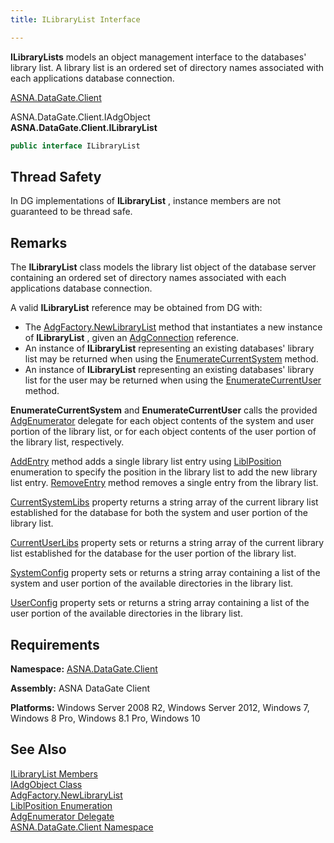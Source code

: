 ```yaml
---
title: ILibraryList Interface

---
```


**ILibraryLists** models an object management interface to the databases' library list. A library list is an ordered set of directory names associated with each applications database connection.

[ASNA.DataGate.Client](datagate-client-namespace.html) 

ASNA.DataGate.Client.IAdgObject<br /> **ASNA.DataGate.Client.<span>ILibraryList</span>** 
```cs
public interface ILibraryList
```

## Thread Safety

In DG implementations of **ILibraryList** , instance members are not guaranteed to be thread safe.
## Remarks

The **ILibraryList** class models the library list object of the database server containing an ordered set of directory names associated with each applications database connection.

A valid **ILibraryList** reference may be obtained from DG with:

- The [AdgFactory.NewLibraryList](adg-factory-class-new-library-list-method.html)
					method that instantiates a new instance of **ILibraryList** , given 
					an [AdgConnection](adg-connection-class.html)
				reference.
- An instance of **ILibraryList** representing an existing databases' library list may be returned when using the [ EnumerateCurrentSystem](ilibrary-list-class-enumerate-current-system-method.html) method.
- An instance of **ILibraryList** representing an existing databases' library list for the user may be returned when using the [EnumerateCurrentUser](ilibrary-list-class-enumerate-current-user-method.html) method.

**EnumerateCurrentSystem** and **EnumerateCurrentUser** calls the provided [AdgEnumerator](adg-enumerator-delegate.html) delegate for each object contents of the system and user portion of the library list, or for each object contents of the user portion of the library list, respectively.

[AddEntry](ilibrary-list-class-add-entry-method.html) method adds a single library list entry using [LiblPosition](libl-position-enumeration.html) enumeration to specify the position in the library list to add the new library list entry. [ RemoveEntry](ilibrary-list-class-remove-entry-method.html) method removes a single entry from the library list.

[CurrentSystemLibs](ilibrary-list-class-current-system-libs-property.html) property returns a string array of the current library list established for the database for both the system and user portion of the library list.

[CurrentUserLibs](ilibrary-list-class-current-user-libs-property.html) property sets or returns a string array of the current library list established for the database for the user portion of the library list.

[SystemConfig](ilibrary-list-class-system-config-property.html) property sets or returns a string array containing a list of the system and user portion of the available directories in the library list.

[UserConfig](ilibrary-list-class-user-config-property.html) property sets or returns a string array containing a list of the user portion of the available directories in the library list.
## Requirements

**Namespace:** [ASNA.DataGate.Client](datagate-client-namespace.html) 

**Assembly:** ASNA DataGate Client

**Platforms:** Windows Server 2008 R2, Windows Server 2012, Windows 7, Windows 8 Pro, Windows 8.1 Pro, Windows 10
## See Also


[ILibraryList Members](ilibrary-list-members.html)
      <br />
[IAdgObject Class](iadg-object-class.html)
      <br />
[AdgFactory.NewLibraryList](adg-factory-class-new-library-list-method.html)
      <br />
[LiblPosition Enumeration](libl-position-enumeration.html)
      <br />
[AdgEnumerator Delegate](adg-enumerator-delegate.html)
      <br />
[ASNA.DataGate.Client Namespace](datagate-client-namespace.html)

